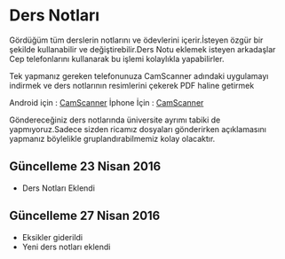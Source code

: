 # Ders Notları

Gördüğüm tüm derslerin notlarını ve ödevlerini içerir.İsteyen özgür bir şekilde kullanabilir ve değiştirebilir.Ders Notu eklemek isteyen arkadaşlar Cep telefonlarını kullanarak bu işlemi kolaylıkla yapabilirler.

Tek yapmanız gereken telefonunuza CamScanner adındaki uygulamayı indirmek ve ders notlarının resimlerini çekerek PDF haline getirmek

Android için : [CamScanner](https://play.google.com/store/apps/details?id=com.intsig.camscanner&hl=en)
İphone İçin : [CamScanner](https://itunes.apple.com/us/app/camscanner-free-pdf-document/id388627783?mt=8)

Göndereceğiniz ders notlarında üniversite ayrımı tabiki de yapmıyoruz.Sadece sizden ricamız dosyaları gönderirken açıklamasını yapmanız böylelikle gruplandırabilmemiz kolay olacaktır.

## Güncelleme 23 Nisan 2016

- Ders Notları Eklendi

## Güncelleme 27 Nisan 2016

- Eksikler giderildi
- Yeni ders notları eklendi
